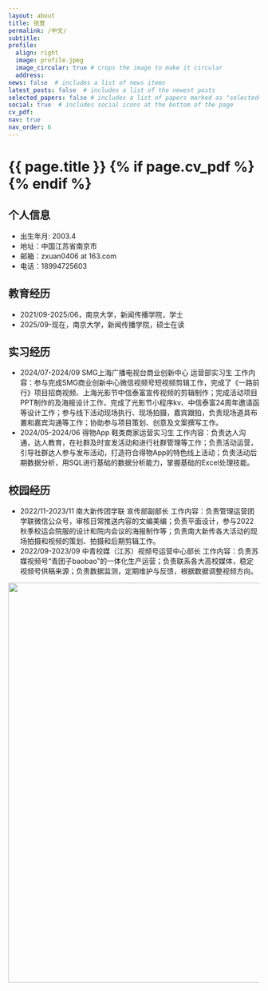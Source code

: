 ```yaml
---
layout: about
title: 张萱
permalink: /中文/
subtitle: 
profile:
  align: right
  image: profile.jpeg
  image_circular: true # crops the image to make it circular
  address:
news: false  # includes a list of news items
latest_posts: false  # includes a list of the newest posts
selected_papers: false # includes a list of papers marked as "selected={true}"
social: true  # includes social icons at the bottom of the page
cv_pdf: 
nav: true
nav_order: 6
---
```



<h1 class="post-title">{{ page.title }} {% if page.cv_pdf %}<a href="{{ page.cv_pdf | prepend: 'assets/pdf/' | relative_url}}" target="_blank" rel="noopener noreferrer" class="float-right"><i class="fas fa-file-pdf"></i></a>{% endif %}</h1>


## 个人信息
- 出生年月: 2003.4
- 地址：中国江苏省南京市
- 邮箱：zxuan0406 at 163.com
- 电话：18994725603

## 教育经历
- 2021/09-2025/06，南京大学，新闻传播学院，学士
- 2025/09-现在，南京大学，新闻传播学院，硕士在读

## 实习经历
- 2024/07-2024/09 SMG上海广播电视台商业创新中心 运营部实习生
工作内容：参与完成SMG商业创新中心微信视频号短视频剪辑工作，完成了《一路前行》项目招商视频、上海光影节中信泰富宣传视频的剪辑制作；完成活动项目PPT制作的及海报设计工作，完成了光影节小程序kv、中信泰富24周年邀请函等设计工作；参与线下活动现场执行、现场拍摄，嘉宾跟拍，负责现场道具布置和嘉宾沟通等工作；协助参与项目策划、创意及文案撰写工作。
- 2024/05-2024/06 得物App 鞋类商家运营实习生
工作内容：负责达人沟通，达人教育，在社群及时宣发活动和进行社群管理等工作；负责活动运营，引导社群达人参与发布活动，打造符合得物App的特色线上活动；负责活动后期数据分析，用SQL进行基础的数据分析能力，掌握基础的Excel处理技能。

## 校园经历
- 2022/11-2023/11 南大新传团学联 宣传部副部长
工作内容：负责管理运营团学联微信公众号，审核日常推送内容的文编美编；负责平面设计，参与2022秋季校运会院服的设计和院内会议的海报制作等；负责南大新传各大活动的现场拍摄和视频的策划、拍摄和后期剪辑工作。
- 2022/09-2023/09 中青校媒（江苏）视频号运营中心部长
工作内容：负责苏媒视频号“青团子baobao”的一体化生产运营；负责联系各大高校媒体，稳定视频号供稿来源；负责数据监测，定期维护与反馈，根据数据调整视频方向。


<a href="https://github.com/SocratesClub/SocratesClub.github.io/edit/master/_pages/%E4%B8%AD%E6%96%87.md">
  <img src="https://user-images.githubusercontent.com/543384/192227995-fdb3a693-2f68-4dc4-b9bd-06053066322f.png" width = "800" align="middle" />
</a>
